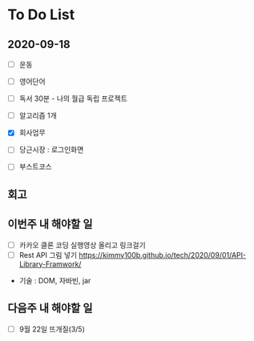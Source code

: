 # To Do List

## 2020-09-18
- [ ] 운동
- [ ] 영어단어
- [ ] 독서 30분 - 나의 월급 독립 프로젝트
- [ ] 알고리즘 1개
- [x] 회사업무
- [ ] 당근시장 : 로그인화면
- [ ] 부스트코스


## 회고


## 이번주 내 해야할 일

- [ ] 카카오 클론 코딩 실행영상 올리고 링크걸기
- [ ] Rest API 그림 넣기 <https://kimmy100b.github.io/tech/2020/09/01/API-Library-Framwork/>
- 기술 : DOM, 자바빈, jar

## 다음주 내 해야할 일

- [ ] 9월 22일 뜨개질(3/5)